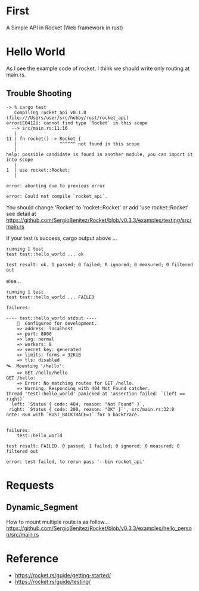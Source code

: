 # First
A Simple API in Rocket (Web framework in rust)

# Hello World
As I see the example code of rocket, I think we should write only routing at main.rs. 
## Trouble Shooting
```
-> % cargo test
   Compiling rocket_api v0.1.0 (file:///Users/user/src/hobby/rust/rocket_api)
error[E0412]: cannot find type `Rocket` in this scope
  --> src/main.rs:11:16
   |
11 | fn rocket() -> Rocket {
   |                ^^^^^^ not found in this scope
   |
help: possible candidate is found in another module, you can import it into scope
   |
1  | use rocket::Rocket;
   |

error: aborting due to previous error

error: Could not compile `rocket_api`.
```
You should change 'Rocket' to 'rocket::Rocket' or add 'use rocket::Rocket'
see detail at https://github.com/SergioBenitez/Rocket/blob/v0.3.3/examples/testing/src/main.rs

If your test is success, cargo output above ...

```
running 1 test
test test::hello_world ... ok

test result: ok. 1 passed; 0 failed; 0 ignored; 0 measured; 0 filtered out
```

else...

```
running 1 test
test test::hello_world ... FAILED

failures:

---- test::hello_world stdout ----
	🔧  Configured for development.
    => address: localhost
    => port: 8000
    => log: normal
    => workers: 8
    => secret key: generated
    => limits: forms = 32KiB
    => tls: disabled
🛰  Mounting '/hello':
    => GET /hello/hello
GET /hello:
    => Error: No matching routes for GET /hello.
    => Warning: Responding with 404 Not Found catcher.
thread 'test::hello_world' panicked at 'assertion failed: `(left == right)`
  left: `Status { code: 404, reason: "Not Found" }`,
 right: `Status { code: 200, reason: "OK" }`', src/main.rs:32:8
note: Run with `RUST_BACKTRACE=1` for a backtrace.


failures:
    test::hello_world

test result: FAILED. 0 passed; 1 failed; 0 ignored; 0 measured; 0 filtered out

error: test failed, to rerun pass '--bin rocket_api'
```

# Requests
## Dynamic_Segment
How to mount multiple route is as follow...  
https://github.com/SergioBenitez/Rocket/blob/v0.3.3/examples/hello_person/src/main.rs

# Reference
- https://rocket.rs/guide/getting-started/
- https://rocket.rs/guide/testing/
